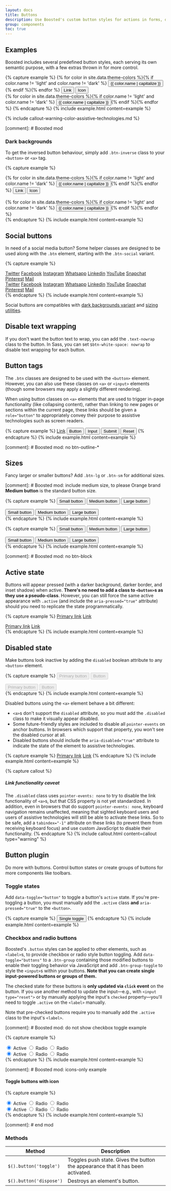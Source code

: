 ```yaml
---
layout: docs
title: Buttons
description: Use Boosted's custom button styles for actions in forms, dialogs, and more with support for multiple sizes, states, and more.
group: components
toc: true
---
```


## Examples

Boosted includes several predefined button styles, each serving its own semantic purpose, with a few extras thrown in for more control.

{% capture example %}
{% for color in site.data.theme-colors %}{% if color.name != 'light' and color.name != 'dark' %}
<button type="button" class="btn btn-{{ color.name }}">{{ color.name | capitalize }}</button>{% endif %}{% endfor %}
<button type="button" class="btn btn-link">Link</button>
<button type="button" class="btn btn-secondary btn-icon">
    <span class="sr-only">Icon</span>
    <span class="icon icon-settings" aria-hidden="true"></span>
</button>
<br>{% for color in site.data.theme-colors %}{% if color.name != 'light' and color.name != 'dark' %}
<button type="button" class="btn btn-{{ color.name }}">
    <span class="icon icon-settings" aria-hidden="true"></span>
    {{ color.name | capitalize }}
</button>{% endif %}{% endfor %}
{% endcapture %}
{% include example.html content=example %}

{% include callout-warning-color-assistive-technologies.md %}

[comment]: # Boosted mod
### Dark backgrounds

To get the inversed button behaviour, simply add `.btn-inverse` class to your `<button>` or `<a>` tag.

{% capture example %}
<div class="bg-dark p-3">{% for color in site.data.theme-colors %}{% if color.name != 'light' and color.name != 'dark' %}
    <button type="button" class="btn btn-inverse btn-{{ color.name }}">{{ color.name | capitalize }}</button>{% endif %}{% endfor %}
    <button type="button" class="btn btn-inverse btn-link">Link</button>
    <button type="button" class="btn btn-inverse btn-secondary btn-icon">
        <span class="sr-only">Icon</span>
        <span class="icon icon-settings" aria-hidden="true"></span>
    </button>
    <br><br>{% for color in site.data.theme-colors %}{% if color.name != 'light' and color.name != 'dark' %}
    <button type="button" class="btn btn-inverse btn-{{ color.name }}">
        <span class="icon icon-settings" aria-hidden="true"></span>
        {{ color.name | capitalize }}
    </button>{% endif %}{% endfor %}
</div>
{% endcapture %}
{% include example.html content=example %}

## Social buttons

In need of a social media button? Some helper classes are designed to be used along with the `.btn` element, starting with the `.btn-social` variant.

{% capture example %}
<div class="p-3">
    <a class="btn btn-social btn-twitter" href="#"><span class="sr-only">Twitter</span></a> 
    <a class="btn btn-social btn-facebook" href="#"><span class="sr-only">Facebook</span></a>
    <a class="btn btn-social btn-instagram" href="#"><span class="sr-only">Instagram</span></a>
    <a class="btn btn-social btn-whatsapp" href="#"><span class="sr-only">Whatsapp</span></a> 
    <a class="btn btn-social btn-linkedin" href="#"><span class="sr-only">Linkedin</span></a>    
    <a class="btn btn-social btn-youtube" href="#"><span class="sr-only">YouTube</span></a> 
    <a class="btn btn-social btn-snapchat" href="#"><span class="sr-only">Snapchat</span></a> 
    <a class="btn btn-social btn-pinterest" href="#"><span class="sr-only">Pinterest</span></a> 
    <a class="btn btn-social btn-mail" href="#"><span class="sr-only">Mail</span></a>
</div>
<div class="bg-dark p-3">
    <a class="btn btn-inverse btn-social btn-twitter" href="#"><span class="sr-only">Twitter</span></a> 
    <a class="btn btn-inverse btn-social btn-facebook" href="#"><span class="sr-only">Facebook</span></a>
    <a class="btn btn-inverse btn-social btn-instagram" href="#"><span class="sr-only">Instagram</span></a>
    <a class="btn btn-inverse btn-social btn-whatsapp" href="#"><span class="sr-only">Whatsapp</span></a> 
    <a class="btn btn-inverse btn-social btn-linkedin" href="#"><span class="sr-only">Linkedin</span></a>    
    <a class="btn btn-inverse btn-social btn-youtube" href="#"><span class="sr-only">YouTube</span></a> 
    <a class="btn btn-inverse btn-social btn-snapchat" href="#"><span class="sr-only">Snapchat</span></a> 
    <a class="btn btn-inverse btn-social btn-pinterest" href="#"><span class="sr-only">Pinterest</span></a> 
    <a class="btn btn-inverse btn-social btn-mail" href="#"><span class="sr-only">Mail</span></a>
</div> 
{% endcapture %}
{% include example.html content=example %}

Social buttons are compatibles with [dark backgrounds variant](#dark-backgrounds) and [sizing utilities](#sizes).

## Disable text wrapping

If you don't want the button text to wrap, you can add the `.text-nowrap` class to the button. In Sass, you can set `$btn-white-space: nowrap` to disable text wrapping for each button.

## Button tags

The `.btn` classes are designed to be used with the `<button>` element. However, you can also use these classes on `<a>` or `<input>` elements (though some browsers may apply a slightly different rendering).

When using button classes on `<a>` elements that are used to trigger in-page functionality (like collapsing content), rather than linking to new pages or sections within the current page, these links should be given a `role="button"` to appropriately convey their purpose to assistive technologies such as screen readers.

{% capture example %}
<a class="btn btn-primary" href="#" role="button">Link</a>
<button class="btn btn-primary" type="submit">Button</button>
<input class="btn btn-primary" type="button" value="Input">
<input class="btn btn-primary" type="submit" value="Submit">
<input class="btn btn-primary" type="reset" value="Reset">
{% endcapture %}
{% include example.html content=example %}

[comment]: # Boosted mod: no btn-outline-*

## Sizes

Fancy larger or smaller buttons? Add `.btn-lg` or `.btn-sm` for additional sizes.

[comment]: # Boosted mod: include medium size, to please Orange brand
**Medium button** is the standard button size.

{% capture example %}
<button type="button" class="btn btn-primary btn-sm">Small button</button>
<button type="button" class="btn btn-primary">Medium button</button>
<button type="button" class="btn btn-primary btn-lg">Large button</button>
<div class="bg-dark p-3 mt-3">
  <button type="button" class="btn btn-primary btn-inverse btn-sm">Small button</button>
  <button type="button" class="btn btn-primary btn-inverse">Medium button</button>
  <button type="button" class="btn btn-primary btn-inverse btn-lg">Large button</button>
</div>
{% endcapture %}
{% include example.html content=example %}

{% capture example %}
<button type="button" class="btn btn-secondary btn-sm">Small button</button>
<button type="button" class="btn btn-secondary">Medium button</button>
<button type="button" class="btn btn-secondary btn-lg">Large button</button>
<div class="bg-dark p-3 mt-3">
  <button type="button" class="btn btn-secondary btn-inverse btn-sm">Small button</button>
  <button type="button" class="btn btn-secondary btn-inverse">Medium button</button>
  <button type="button" class="btn btn-secondary btn-inverse btn-lg">Large button</button>
</div>
{% endcapture %}
{% include example.html content=example %}

[comment]: # Boosted mod: no btn-block

## Active state

Buttons will appear pressed (with a darker background, darker border, and inset shadow) when active. **There's no need to add a class to `<button>`s as they use a pseudo-class**. However, you can still force the same active appearance with `.active` (and include the <code>aria-pressed="true"</code> attribute) should you need to replicate the state programmatically.

{% capture example %}
<a href="#" class="btn btn-primary btn-lg active" role="button" aria-pressed="true">Primary link</a>
<a href="#" class="btn btn-secondary btn-lg active" role="button" aria-pressed="true">Link</a>
<div class="bg-dark p-3 mt-3">
  <a href="#" class="btn btn-primary btn-inverse btn-lg active" role="button" aria-pressed="true">Primary link</a>
  <a href="#" class="btn btn-secondary btn-inverse btn-lg active" role="button" aria-pressed="true">Link</a>
</div>
{% endcapture %}
{% include example.html content=example %}

## Disabled state

Make buttons look inactive by adding the `disabled` boolean attribute to any `<button>` element.

{% capture example %}
<button type="button" class="btn btn-lg btn-primary" disabled>Primary button</button>
<button type="button" class="btn btn-secondary btn-lg" disabled>Button</button>
<div class="bg-dark p-3 mt-3">
    <button type="button" class="btn btn-primary btn-inverse btn-lg" disabled>Primary button</button>
    <button type="button" class="btn btn-secondary btn-inverse btn-lg" disabled>Button</button>
</div>
{% endcapture %}
{% include example.html content=example %}

Disabled buttons using the `<a>` element behave a bit different:

- `<a>`s don't support the `disabled` attribute, so you must add the `.disabled` class to make it visually appear disabled.
- Some future-friendly styles are included to disable all `pointer-events` on anchor buttons. In browsers which support that property, you won't see the disabled cursor at all.
- Disabled buttons should include the `aria-disabled="true"` attribute to indicate the state of the element to assistive technologies.

{% capture example %}
<a href="#" class="btn btn-primary btn-lg disabled" tabindex="-1" role="button" aria-disabled="true">Primary link</a>
<a href="#" class="btn btn-secondary btn-lg disabled" tabindex="-1" role="button" aria-disabled="true">Link</a>
{% endcapture %}
{% include example.html content=example %}

{% capture callout %}
##### Link functionality caveat

The `.disabled` class uses `pointer-events: none` to try to disable the link functionality of `<a>`s, but that CSS property is not yet standardized. In addition, even in browsers that do support `pointer-events: none`, keyboard navigation remains unaffected, meaning that sighted keyboard users and users of assistive technologies will still be able to activate these links. So to be safe, add a `tabindex="-1"` attribute on these links (to prevent them from receiving keyboard focus) and use custom JavaScript to disable their functionality.
{% endcapture %}
{% include callout.html content=callout type="warning" %}

## Button plugin

Do more with buttons. Control button states or create groups of buttons for more components like toolbars.

### Toggle states

Add `data-toggle="button"` to toggle a button's `active` state. If you're pre-toggling a button, you must manually add the `.active` class **and** `aria-pressed="true"` to the `<button>`.

{% capture example %}
<button type="button" class="btn btn-primary" data-toggle="button" aria-pressed="false">
  Single toggle
</button>
{% endcapture %}
{% include example.html content=example %}

### Checkbox and radio buttons

Boosted's `.button` styles can be applied to other elements, such as `<label>`s, to provide checkbox or radio style button toggling. Add `data-toggle="buttons"` to a `.btn-group` containing those modified buttons to enable their toggling behavior via JavaScript and add `.btn-group-toggle` to style the `<input>`s within your buttons. **Note that you can create single input-powered buttons or groups of them.**

The checked state for these buttons is **only updated via `click` event** on the button. If you use another method to update the input—e.g., with `<input type="reset">` or by manually applying the input's `checked` property—you'll need to toggle `.active` on the `<label>` manually.

Note that pre-checked buttons require you to manually add the `.active` class to the input's `<label>`.

[comment]: # Boosted mod: do not show checkbox toggle example

{% capture example %}
<div class="btn-group btn-group-toggle" data-toggle="buttons">
  <label class="btn btn-secondary active">
    <input type="radio" name="options" id="option1" autocomplete="off" checked> Active
  </label>
  <label class="btn btn-secondary">
    <input type="radio" name="options" id="option2" autocomplete="off"> Radio
  </label>
  <label class="btn btn-secondary">
    <input type="radio" name="options" id="option3" autocomplete="off"> Radio
  </label>
</div>
<div class="bg-dark p-3">
    <div class="btn-group btn-group-toggle" data-toggle="buttons">
      <label class="btn btn-secondary btn-inverse active">
        <input type="radio" name="options-dark" id="option4" autocomplete="off" checked> Active
      </label>
      <label class="btn btn-secondary btn-inverse">
        <input type="radio" name="options-dark" id="option5" autocomplete="off"> Radio
      </label>
      <label class="btn btn-secondary btn-inverse">
        <input type="radio" name="options-dark" id="option6" autocomplete="off"> Radio
      </label>
    </div>
</div>
{% endcapture %}
{% include example.html content=example %}

[comment]: # Boosted mod: icons-only example

#### Toggle buttons with icon

{% capture example %}
<div class="btn-group btn-group-toggle" data-toggle="buttons">
  <label class="btn btn-secondary btn-icon active">
    <input type="radio" name="options-icons" id="option7" autocomplete="off" checked>
    <span class="sr-only">Active</span>
    <span class="icon icon-calendar-day" aria-hidden="true"></span>
  </label>
  <label class="btn btn-secondary btn-icon">
    <input type="radio" name="options-icons" id="option8" autocomplete="off">
    <span class="sr-only">Radio</span>
    <span class="icon icon-calendar-week" aria-hidden="true"></span>
  </label>
  <label class="btn btn-secondary btn-icon">
    <input type="radio" name="options-icons" id="option9" autocomplete="off">
    <span class="sr-only">Radio</span>
    <span class="icon icon-calendar-month" aria-hidden="true"></span>
  </label>
</div>
<div class="bg-dark p-3">
    <div class="btn-group btn-group-toggle" data-toggle="buttons">
      <label class="btn btn-secondary btn-inverse btn-icon active">
        <input type="radio" name="options-dark-icons" id="option10" autocomplete="off" checked>
        <span class="sr-only">Active</span>
        <span class="icon icon-calendar-day" aria-hidden="true"></span>
      </label>
      <label class="btn btn-secondary btn-inverse btn-icon">
        <input type="radio" name="options-dark-icons" id="option11" autocomplete="off">
        <span class="sr-only">Radio</span>
        <span class="icon icon-calendar-week" aria-hidden="true"></span>
      </label>
      <label class="btn btn-secondary btn-inverse btn-icon">
        <input type="radio" name="options-dark-icons" id="option12" autocomplete="off">
        <span class="sr-only">Radio</span>
        <span class="icon icon-calendar-month" aria-hidden="true"></span>
      </label>
    </div>
</div>
{% endcapture %}
{% include example.html content=example %}

[comment]: # end mod

### Methods

| Method | Description |
| --- | --- |
| `$().button('toggle')` | Toggles push state. Gives the button the appearance that it has been activated. |
| `$().button('dispose')` | Destroys an element's button. |
